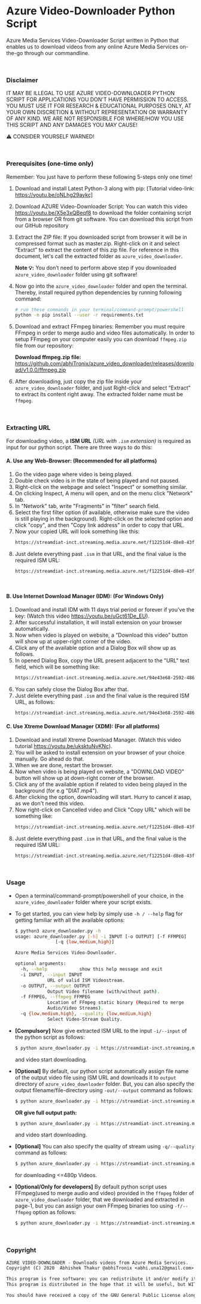 # Azure Video-Downloader Python Script

Azure Media Services Video-Downloader Script written in Python that enables us to download videos from any online Azure Media Services on-the-go through our commandline.  


&nbsp;

### Disclaimer

IT MAY BE ILLEGAL TO USE AZURE VIDEO-DOWNLOADER PYTHON SCRIPT FOR APPLICATIONS YOU DON'T HAVE PERMISSION TO ACCESS. YOU MUST USE IT FOR RESEARCH & EDUCATIONAL PURPOSES ONLY, AT YOUR OWN DISCRETION & WITHOUT REPRESENTATION OR WARRANTY OF ANY KIND. WE ARE NOT RESPONSIBLE FOR WHERE/HOW YOU USE THIS SCRIPT AND ANY DAMAGES YOU MAY CAUSE!

:warning: CONSIDER YOURSELF WARNED!

&nbsp;

### Prerequisites (one-time only)

Remember: You just have to perform these following 5-steps only one time! 

1.	Download and install Latest Python-3 along with pip: [Tutorial video-link: https://youtu.be/oNLhg29aykc]

2.	Download AZURE Video-Downloader Script: 
You can watch this video https://youtu.be/X5e3xQBeqf8 to download the folder containing script from a browser OR from git software. You can download this script from our GitHub repository

3.	Extract the ZIP file: If you downloaded script from browser it will be in compressed format such as master.zip. Right-click on it and select “Extract” to extract the content of this zip file. For reference in this document, let's call the extracted folder as `azure_video_downloader`. 

	**Note :bulb::** You don’t need to perform above step if you downloaded `azure_video_downloader` folder using git software!
 
4.	Now go into the `azure_video_downloader` folder and open the terminal. Thereby, install required python dependencies by running following command:

	```sh
	# run these commands in your terminal/command-prompt/powershell
	python -m pip install --user -r requirements.txt
	```
 
5.	Download and extract FFmpeg binaries: Remember you must require FFmpeg in order to merge audio and video files automatically. In order to setup FFmpeg on your computer easily you can download `ffmpeg.zip` file from our repository: 
 
	**Download ffmpeg.zip file:** https://github.com/abhiTronix/azure_video_downloader/releases/download/v1.0.0/ffmpeg.zip

6. After downloading, just copy the zip file inside your `azure_video_downloader` folder, and just Right-click and select “Extract” to extract its content right away. The extracted folder name must be `ffmpeg`.

&nbsp;
 
### Extracting URL

For downloading video, a **ISM URL** _(URL with `.ism` extension)_ is required as input for our python script. There are three ways to do this:

####  A.	Use any Web-Browser: (Recommended for all platforms)

1.	Go the video page where video is being played.
2.	Double check video is in the state of being played and not paused.
3.	Right-click on the webpage and select "Inspect" or something similar.
4.	On clicking Inspect, A menu will open, and on the menu click "Network" tab.
5.	In "Network" tab, write "Fragments" in "filter" search field.
6.	Select the first filter option (if available, otherwise make sure the video is still playing in the background). Right-click on the selected option and click "copy", and then "Copy link address" in order to copy that URL.
7.	Now your copied URL will look something like this:
	```sh
	https://streamdiat-inct.streaming.media.azure.net/f12251d4-d8e8-43f1-8202-737f7a186b34/Overview%20of%20AI%20ML.ism/QualityLevels(551000)/Fragments(video=360000000,format=mpd-time-csf)
	```
8.	Just delete everything past `.ism` in that URL, and the final value is the required ISM URL:
	```sh
 	https://streamdiat-inct.streaming.media.azure.net/f12251d4-d8e8-43f1-8202-737f7a186b34/Overview%20of%20AI%20ML.ism
 	```
 

#### B.	Use Internet Download Manager (IDM): (For Windows Only)
 
1.	Download and install IDM with 11 days trial period or forever if you’ve the key: (Watch this video https://youtu.be/uGct61De_EU).
2.	After successful installation, it will install extension on your browser automatically.
3.	Now when video is played on website, a “Download this video” button will show up at upper-right corner of the video.
4.	Click any of the available option and a Dialog Box will show up as follows.
5.	In opened Dialog Box, copy the URL present adjacent to the "URL" text field, which will be something like: 
	```sh
	https://streamdiat-inct.streaming.media.azure.net/94e43e68-2592-4866-95d7-52b587e41a9f/Feature%20Engineering%20Dimensionali.ism/manifest(format=mpd-time-csf)&selected_id=1_V_video_4
	```
6.	You can safely close the Dialog Box after that.
7.	Just delete everything past `.ism` and the final value is the required ISM URL, as follows:
	```sh
	https://streamdiat-inct.streaming.media.azure.net/94e43e68-2592-4866-95d7-52b587e41a9f/Feature%20Engineering%20Dimensionali.ism
	```
 

#### C.	Use Xtreme Download Manager (XDM): (For all platforms)
 
1.	Download and install Xtreme Download Manager. (Watch this video tutorial https://youtu.be/uksktuNvKNc).
2.	You will be asked to install extension on your browser of your choice manually. Go ahead do that.
3.	When we are done, restart the browser. 
4.	Now when video is being played on website, a "DOWNLOAD VIDEO" button will show up at down-right corner of the browser.
5.	Click any of the available option if related to video being played in the background (for e.g "DIAT.mp4").
6.	After clicking the option, downloading will start. Hurry to cancel it asap, as we don't need this video.
7.	Now right-click on Cancelled video and Click "Copy URL" which will be something like:
	```sh
	https://streamdiat-inct.streaming.media.azure.net/f12251d4-d8e8-43f1-8202-737f7a186b34/Overview%20of%20AI%20ML.ism/QualityLevels(551000)/Fragments(video=360000000,format=mpd-time-csf)
	```
8.	Just delete everything past `.ism` in that URL, and the final value is the required ISM URL:
	```sh
 	https://streamdiat-inct.streaming.media.azure.net/f12251d4-d8e8-43f1-8202-737f7a186b34/Overview%20of%20AI%20ML.ism
 	```


&nbsp;


### Usage

-	Open a terminal/command-prompt/powershell of your choice, in the `azure_video_downloader` folder where your script exists.

-	To get started, you can view help by simply use `-h / --help` flag for getting familiar with all the available options:

	```sh
	$ python3 azure_downloader.py -h
	usage: azure_downloader.py [-h] -i INPUT [-o OUTPUT] [-f FFMPEG]
				   [-q {low,medium,high}]

	Azure Media Services Video-Downloader.

	optional arguments:
	  -h, --help            show this help message and exit
	  -i INPUT, --input INPUT
				URL of valid ISM Videostream.
	  -o OUTPUT, --output OUTPUT
				Output Video filename (with/without path).
	  -f FFMPEG, --ffmpeg FFMPEG
				Location of FFmpeg static binary (Required to merge
				Audio/Video Streams).
	  -q {low,medium,high}, --quality {low,medium,high}
				Select Video-Stream Quality.

	```

-	**[Compulsory]** Now give extracted ISM URL to the input `-i/--input` of the python script as follows: 
	```sh
	$ python azure_downloader.py -i https://streamdiat-inct.streaming.media.azure.net/f12251d4-d8e8-43f1-8202-737f7a186b34/Overview%20of%20AI%20ML.ism
	```
	and video start downloading.
-	**[Optional]** By default, our python script automatically assign file name of the output video file using ISM URL and downloads it to `output` directory of `azure_video_downloader` folder. But, you can also specify the output filename/file-directory using `-out/--output` command as follows:

	```sh
	$ python azure_downloader.py -i https://streamdiat-inct.streaming.media.azure.net/f12251d4-d8e8-43f1-8202-737f7a186b34/Overview%20of%20AI%20ML.ism -o Overview.mp4
	```

	**OR give full output path:**

	```sh
	$ python azure_downloader.py -i https://streamdiat-inct.streaming.media.azure.net/f12251d4-d8e8-43f1-8202-737f7a186b34/Overview%20of%20AI%20ML.ism -o C:/Overview.mp4
	```
	and video start downloading.
-	**[Optional]** You can also specify the quality of stream using `-q/--quality` command as follows:

	```sh
	$ python azure_downloader.py -i https://streamdiat-inct.streaming.media.azure.net/f12251d4-d8e8-43f1-8202-737f7a186b34/Overview%20of%20AI%20ML.ism -q "low"
	```
	for downloading <=480p Videos.
	
-	**[Optional/Only for developers]** By default python script uses FFmpeg(used to merge audio and video) provided in the `ffmpeg` folder of `azure_video_downloader` folder, that we downloaded and extracted in page-1, but you can assign your own FFmpeg binaries too using `-f/--ffmpeg` option as follows:

	```sh
	$ python azure_downloader.py -i https://streamdiat-inct.streaming.media.azure.net/f12251d4-d8e8-43f1-8202-737f7a186b34/Overview%20of%20AI%20ML.ism -o Overview.mp4 -f "C:/ffmpeg/bin/ffmpeg.exe"
	```

&nbsp;

### Copyright

```tex
AZURE VIDEO-DOWNLOADER - Downloads videos from Azure Media Services.
Copyright (C) 2020  Abhishek Thakur @abhiTronix <abhi.una12@gmail.com>

This program is free software: you can redistribute it and/or modify it under the terms of the GNU General Public License as published by the Free Software Foundation, either version 3 of the License, or (at your option) any later version.
This program is distributed in the hope that it will be useful, but WITHOUT ANY WARRANTY; without even the implied warranty of MERCHANTABILITY or FITNESS FOR A PARTICULAR PURPOSE.  See the GNU General Public License for more details.

You should have received a copy of the GNU General Public License along with this program.  If not, see <https://www.gnu.org/licenses/>.
```
